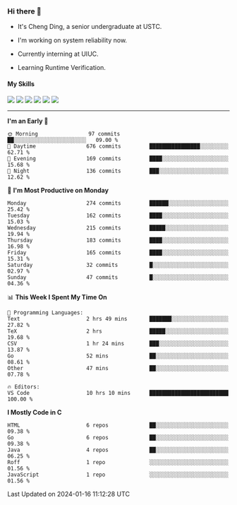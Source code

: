 ### Hi there 👋

* It's Cheng Ding, a senior undergraduate at USTC.
  
* I'm working on system reliability now.

* Currently interning at UIUC.

* Learning Runtime Verification.

#### My Skills

![](https://img.shields.io/badge/C++-65318e?logo=cplusplus&logoColor=fff)
![](https://img.shields.io/badge/Python-3e74a2?logo=python&logoColor=fff)
![](https://img.shields.io/badge/C-5654a2?logo=c&logoColor=fff)
![](https://img.shields.io/badge/Go-00aaff?logo=go&logoColor=fff)
![](https://img.shields.io/badge/Docker-0088ff?logo=docker&logoColor=fff)
![](https://img.shields.io/badge/Apache-D22128?logo=apache&logoColor=fff)

---
<!--START_SECTION:waka-->
**I'm an Early 🐤** 

```text
🌞 Morning                97 commits          ██░░░░░░░░░░░░░░░░░░░░░░░   09.00 % 
🌆 Daytime                676 commits         ████████████████░░░░░░░░░   62.71 % 
🌃 Evening                169 commits         ████░░░░░░░░░░░░░░░░░░░░░   15.68 % 
🌙 Night                  136 commits         ███░░░░░░░░░░░░░░░░░░░░░░   12.62 % 
```
📅 **I'm Most Productive on Monday** 

```text
Monday                   274 commits         ██████░░░░░░░░░░░░░░░░░░░   25.42 % 
Tuesday                  162 commits         ████░░░░░░░░░░░░░░░░░░░░░   15.03 % 
Wednesday                215 commits         █████░░░░░░░░░░░░░░░░░░░░   19.94 % 
Thursday                 183 commits         ████░░░░░░░░░░░░░░░░░░░░░   16.98 % 
Friday                   165 commits         ████░░░░░░░░░░░░░░░░░░░░░   15.31 % 
Saturday                 32 commits          █░░░░░░░░░░░░░░░░░░░░░░░░   02.97 % 
Sunday                   47 commits          █░░░░░░░░░░░░░░░░░░░░░░░░   04.36 % 
```


📊 **This Week I Spent My Time On** 

```text
💬 Programming Languages: 
Text                     2 hrs 49 mins       ███████░░░░░░░░░░░░░░░░░░   27.82 % 
TeX                      2 hrs               █████░░░░░░░░░░░░░░░░░░░░   19.68 % 
CSV                      1 hr 24 mins        ███░░░░░░░░░░░░░░░░░░░░░░   13.87 % 
Go                       52 mins             ██░░░░░░░░░░░░░░░░░░░░░░░   08.61 % 
Other                    47 mins             ██░░░░░░░░░░░░░░░░░░░░░░░   07.78 % 

🔥 Editors: 
VS Code                  10 hrs 10 mins      █████████████████████████   100.00 % 
```

**I Mostly Code in C** 

```text
HTML                     6 repos             ██░░░░░░░░░░░░░░░░░░░░░░░   09.38 % 
Go                       6 repos             ██░░░░░░░░░░░░░░░░░░░░░░░   09.38 % 
Java                     4 repos             ██░░░░░░░░░░░░░░░░░░░░░░░   06.25 % 
Roff                     1 repo              ░░░░░░░░░░░░░░░░░░░░░░░░░   01.56 % 
JavaScript               1 repo              ░░░░░░░░░░░░░░░░░░░░░░░░░   01.56 % 
```




 Last Updated on 2024-01-16 11:12:28 UTC
<!--END_SECTION:waka-->
